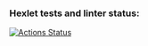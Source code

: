 ### Hexlet tests and linter status:
[![Actions Status](https://github.com/semyanskikh-im/php-project-45/actions/workflows/hexlet-check.yml/badge.svg)](https://github.com/semyanskikh-im/php-project-45/actions)